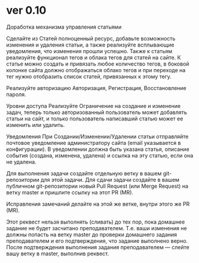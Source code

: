 # ver 0.10

Доработка механизма управления статьями

Сделайте из Статей полноценный ресурс, добавьте возможность изменения и удаления статьи, а также реализуйте всплывающие уведомления, что изменения прошли успешно.
Также к статьям реализуйте функционал тегов и облака тегов для статей на сайте. К статье можно создать и привязать любое количество тегов, в боковой колонке сайта должно отображаться облако тегов и при переходе на тег нужно отобразить список статей, привязанных к этому тегу.


Реализуйте авторизацию
Авторизация, Регистрация, Восстановление пароля.


Уровни доступа
Реализуйте Ограничение на создание и изменение задач, теперь только авторизованный пользователь может добавлять статьи на сайт, и только пользователь написавший статью может ее изменить или удалить.


Уведомления
При Создании/Изменении/Удалении статьи отправляйте почтовое уведомление администратору сайта (email указывается в конфигурации). В уведомлении должна быть указана статья, описание события (создана, изменена, удалена) и ссылка на эту статью, если она не удалена.


Для выполнения задачи создайте отдельную ветку в вашем git-репозитории для этой задачи. Для сдачи задачи  создайте в вашем публичном git-репозитории  новый Pull Request (или Merge Request) на ветку master и пришлите ссылку на этот PR (MR).

Исправления замечаний делайте на этой же ветке, внутри этого же PR (MR).

Этот реквест нельзя выполнять (сливать) до тех пор, пока домашнее задание не будет засчитано преподавателем. Т.е. ваши изменения не должны попасть на ветку master до проверки домашнего задания преподавателем и его подтверждения, что задание выполнено верно.
После подтверждения выполнения задания преподавателем — слейте вашу ветку в master, выполнив реквест.